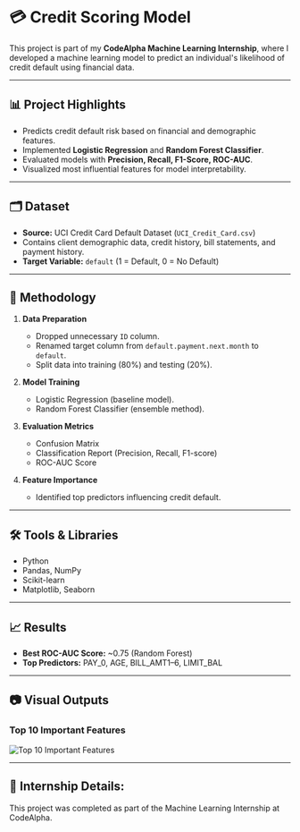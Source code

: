 # 💳 Credit Scoring Model

This project is part of my **CodeAlpha Machine Learning Internship**, where I developed a machine learning model to predict an individual's likelihood of credit default using financial data.

---

## 📊 Project Highlights
- Predicts credit default risk based on financial and demographic features.
- Implemented **Logistic Regression** and **Random Forest Classifier**.
- Evaluated models with **Precision, Recall, F1-Score, ROC-AUC**.
- Visualized most influential features for model interpretability.

---

## 🗂 Dataset
- **Source:** UCI Credit Card Default Dataset (`UCI_Credit_Card.csv`)  
- Contains client demographic data, credit history, bill statements, and payment history.  
- **Target Variable:** `default` (1 = Default, 0 = No Default)

---

## 🧠 Methodology
1. **Data Preparation**
   - Dropped unnecessary `ID` column.
   - Renamed target column from `default.payment.next.month` to `default`.
   - Split data into training (80%) and testing (20%).

2. **Model Training**
   - Logistic Regression (baseline model).
   - Random Forest Classifier (ensemble method).

3. **Evaluation Metrics**
   - Confusion Matrix
   - Classification Report (Precision, Recall, F1-score)
   - ROC-AUC Score

4. **Feature Importance**
   - Identified top predictors influencing credit default.

---

## 🛠 Tools & Libraries
- Python
- Pandas, NumPy
- Scikit-learn
- Matplotlib, Seaborn

---

## 📈 Results
- **Best ROC-AUC Score:** ~0.75 (Random Forest)
- **Top Predictors:** PAY_0, AGE, BILL_AMT1–6, LIMIT_BAL

---

## 📷 Visual Outputs
### Top 10 Important Features
![Top 10 Important Features](feature_importance.png)

---

## 💼 Internship Details:
This project was completed as part of the Machine Learning Internship at CodeAlpha.
